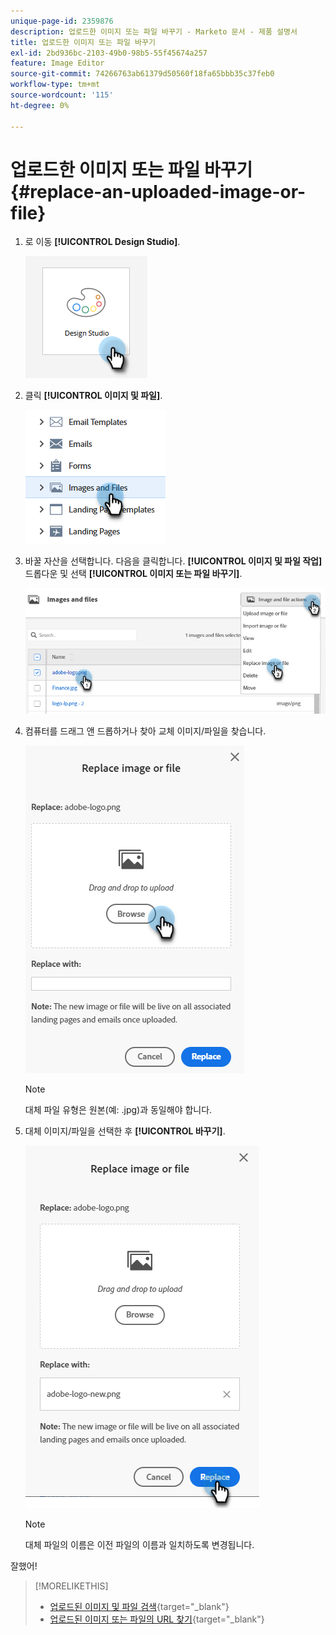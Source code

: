 ```yaml
---
unique-page-id: 2359876
description: 업로드한 이미지 또는 파일 바꾸기 - Marketo 문서 - 제품 설명서
title: 업로드한 이미지 또는 파일 바꾸기
exl-id: 2bd936bc-2103-49b0-98b5-55f45674a257
feature: Image Editor
source-git-commit: 74266763ab61379d50560f18fa65bbb35c37feb0
workflow-type: tm+mt
source-wordcount: '115'
ht-degree: 0%

---
```


# 업로드한 이미지 또는 파일 바꾸기 {#replace-an-uploaded-image-or-file}

1. 로 이동 **[!UICONTROL Design Studio]**.

   ![](assets/replace-an-uploaded-image-or-file-1.png)

1. 클릭 **[!UICONTROL 이미지 및 파일]**.

   ![](assets/replace-an-uploaded-image-or-file-2.png)

1. 바꿀 자산을 선택합니다. 다음을 클릭합니다. **[!UICONTROL 이미지 및 파일 작업]** 드롭다운 및 선택 **[!UICONTROL 이미지 또는 파일 바꾸기]**.

   ![](assets/replace-an-uploaded-image-or-file-3.png)

1. 컴퓨터를 드래그 앤 드롭하거나 찾아 교체 이미지/파일을 찾습니다.

   ![](assets/replace-an-uploaded-image-or-file-4.png)

   >[!NOTE]
   >
   >대체 파일 유형은 원본(예: .jpg)과 동일해야 합니다.

1. 대체 이미지/파일을 선택한 후 **[!UICONTROL 바꾸기]**.

   ![](assets/replace-an-uploaded-image-or-file-5.png)

   >[!NOTE]
   >
   >대체 파일의 이름은 이전 파일의 이름과 일치하도록 변경됩니다.

잘했어!

>[!MORELIKETHIS]
>
>* [업로드된 이미지 및 파일 검색](/help/marketo/product-docs/demand-generation/images-and-files/search-uploaded-images-and-files.md){target="_blank"}
>* [업로드된 이미지 또는 파일의 URL 찾기](/help/marketo/product-docs/demand-generation/images-and-files/find-the-url-of-an-uploaded-image-or-file.md){target="_blank"}
